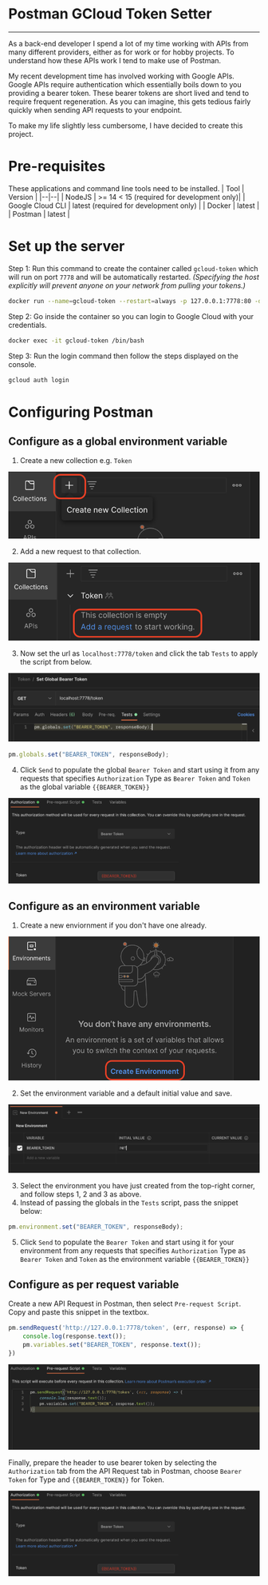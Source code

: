 
# Postman GCloud Token Setter

-----------------------

As a back-end developer I spend a lot of my time working with APIs from many different providers, either as for work or for hobby projects. To understand how these APIs work I tend to make use of Postman.

My recent development time has involved working with Google APIs. Google APIs require authentication which essentially boils down to you providing a bearer token. These bearer tokens are short lived and tend to require frequent regeneration. As you can imagine, this gets tedious fairly quickly when sending API requests to your endpoint.

To make my life slightly less cumbersome, I have decided to create this project.
  

# Pre-requisites

These applications and command line tools need to be installed.
| Tool | Version |
|--|--|
| NodeJS | >= 14 < 15 (required for development only)|
| Google Cloud CLI | latest (required for development only) |
| Docker | latest |
| Postman | latest |

# Set up the server

Step 1: Run this command to create the container called `gcloud-token` which will run on port `7778` and will be automatically restarted. *(Specifying the host explicitly will prevent anyone on your network from pulling your tokens.)*
```bash
docker run --name=gcloud-token --restart=always -p 127.0.0.1:7778:80 -d nalam/postman-gcloud-token
```

Step 2: Go inside the container so you can login to Google Cloud with your credentials.
```bash
docker exec -it gcloud-token /bin/bash
```

Step 3: Run the login command then follow the steps displayed on the console.
```bash
gcloud auth login
```

# Configuring Postman
## Configure as a global environment variable
1. Create a new collection e.g. `Token`

![Create a new collection](./images/collection.png)

2. Add a new request to that collection.

![Add a new request](./images/request.png)

3. Now set the url as `localhost:7778/token` and click the tab `Tests` to apply the script from below.

![Set URL and Test Script](./images/test-script.png)

```javascript
pm.globals.set("BEARER_TOKEN", responseBody);
```
4. Click `Send` to populate the global `Bearer Token` and start using it from any requests that specifies `Authorization` Type as `Bearer Token` and `Token` as the global variable `{{BEARER_TOKEN}}`

![Setting bearer token](./images/token.png)


## Configure as an environment variable
1. Create a new enviornment if you don't have one already.

![Create new environment](./images/new-env.png)

2. Set the environment variable and a default initial value and save.

![Set environment variable](./images/env-var.png)

3. Select the environment you have just created from the top-right corner, and follow steps 1, 2 and 3 as above.
4. Instead of passing the globals in the `Tests` script, pass the snippet below:

```javascript
pm.environment.set("BEARER_TOKEN", responseBody);
```

5. Click `Send` to populate the `Bearer Token` and start using it for your environment from any requests that specifies `Authorization` Type as `Bearer Token` and `Token` as the environment variable `{{BEARER_TOKEN}}`


## Configure as per request variable
Create a new API Request in Postman, then select `Pre-request Script`. Copy and paste this snippet in the textbox. 

```javascript
pm.sendRequest('http://127.0.0.1:7778/token', (err, response) => {
    console.log(response.text());
    pm.variables.set("BEARER_TOKEN", response.text());
})
```
![Create pre-request script](./images/script.png)


Finally, prepare the header to use bearer token by selecting the `Authorization` tab from the API Request tab in Postman, choose `Bearer Token` for Type and `{{BEARER_TOKEN}}` for Token.

![Setting bearer token](./images/token.png)
